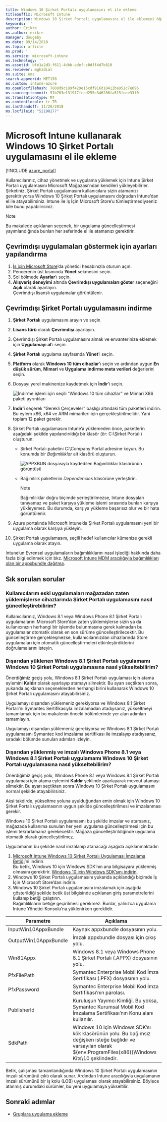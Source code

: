 ```yaml
---
title: Windows 10 Şirket Portalı uygulamasını el ile ekleme
titleSuffix: Microsoft Intune
description: Windows 10 Şirket Portalı uygulamasını el ile eklemeyi öğrenin.
keywords: ''
author: Erikre
ms.author: erikre
manager: dougeby
ms.date: 09/14/2018
ms.topic: article
ms.prod: ''
ms.service: microsoft-intune
ms.technology: ''
ms.assetid: bfe1a2d3-f611-4dbb-adef-c0dff4d7b810
ms.reviewer: mghadial
ms.suite: ems
search.appverid: MET150
ms.custom: intune-azure
ms.openlocfilehash: 7808d9c189f429e15cdf916d18412ba951c7e696
ms.sourcegitcommit: 51b763e131917fccd255c346286fa515fcee33f0
ms.translationtype: MT
ms.contentlocale: tr-TR
ms.lasthandoff: 11/20/2018
ms.locfileid: "52190277"
---
```

# <a name="manually-add-the-windows-10-company-portal-app-by-using-microsoft-intune"></a>Microsoft Intune kullanarak Windows 10 Şirket Portalı uygulamasını el ile ekleme

[!INCLUDE [azure_portal](./includes/azure_portal.md)]

Kullanıcılarınız, cihaz yönetmek ve uygulama yüklemek için Intune Şirket Portalı uygulamasını Microsoft Mağazası’ndan kendileri yükleyebilirler. Şirketiniz, Şirket Portalı uygulamasını kullanıcılara sizin atamanızı gerektiriyorsa Windows 10 Şirket Portalı uygulamasını doğrudan Intune’dan el ile atayabilirsiniz. Intune ile İş İçin Microsoft Store’u tümleştirmediyseniz bile bunu yapabilirsiniz.

 > [!NOTE]
 > Bu makalede açıklanan seçenek, bir uygulama güncelleştirmesi yayımlandığında bunları her seferinde el ile atamanızı gerektirir.

## <a name="configure-settings-to-show-offline-apps"></a>Çevrimdışı uygulamaları göstermek için ayarları yapılandırma
1. [İş için Microsoft Store](https://www.microsoft.com/business-store)’da yönetici hesabınızla oturum açın.
2. Pencerenin üst kısmında **Yönet** sekmesini seçin.
3. Sol bölmede **Ayarlar**’ı seçin.
4. **Alışveriş deneyimi** altında **Çevrimdışı uygulamaları göster** seçeneğini **Açık** olarak ayarlayın.  
    Çevrimdışı lisanslı uygulamalar görüntülenir.

## <a name="download-the-offline-company-portal-app"></a>Çevrimdışı Şirket Portalı uygulamasını indirme
1. **Şirket Portalı** uygulamasını arayın ve seçin.
2. **Lisans türü** olarak **Çevrimdışı** ayarlayın.
3. Çevrimdışı Şirket Portalı uygulamasını almak ve envanterinize eklemek için **Uygulamayı al**’ı seçin.
4. **Şirket Portalı** uygulama sayfasında **Yönet**’i seçin.
5. **Platform** olarak **Windows 10 tüm cihazlar**’ı seçin ve ardından uygun **En düşük sürüm**, **Mimari** ve **Uygulama indirme meta verileri** değerlerini seçin. 
6. Dosyayı yerel makinenize kaydetmek için **İndir**’i seçin.

    ![İndirme işlemi için seçili “Windows 10 tüm cihazlar” ve Mimari X86 paketi ayrıntıları](./media/Win10CP-all-devices.png)

7. **İndir**’i seçerek “Gerekli Çerçeveler” başlığı altındaki tüm paketleri indirin.  
    Bu eylem x86, x64 ve ARM mimarileri için gerçekleştirilmelidir. Yani toplam 12 paket gerekir.
8. Şirket Portalı uygulamasını Intune’a yüklemeden önce, paketlerin aşağıdaki şekilde yapılandırıldığı bir klasör (ör: C:\Şirket Portalı) oluşturun:
   - Şirket Portalı paketini C:\Company Portal adresine koyun. Bu konumda bir *Bağımlılıklar* alt klasörü oluşturun.  

     ![APPXBUN dosyasıyla kaydedilen Bağımlılıklar klasörünün görüntüsü](./media/Win10CP-Dependencies-save.png)

   - Bağımlılık paketlerini *Dependencies* klasörüne yerleştirin. 

     > [!NOTE]
     > Bağımlılıklar doğru biçimde yerleştirilmezse, Intune dosyaları tanıyamaz ve paket karşıya yükleme işlemi sırasında bunları karşıya yükleyemez. Bu durumda, karşıya yükleme başarısız olur ve bir hata görüntülenir.

9. Azure portalında Microsoft Intune’da Şirket Portalı uygulamasını yeni bir uygulama olarak karşıya yükleyin. 
10. Şirket Portalı uygulamasını, seçili hedef kullanıcılar kümenize gerekli uygulama olarak atayın.  

Intune’un Evrensel uygulamaların bağımlılıklarını nasıl işlediği hakkında daha fazla bilgi edinmek için bkz. [Microsoft Intune MDM aracılığıyla bağımlılıkları olan bir appxbundle dağıtma](https://blogs.technet.microsoft.com/configmgrdogs/2016/11/30/deploying-an-appxbundle-with-dependencies-via-microsoft-intune-mdm/).  

## <a name="frequently-asked-questions"></a>Sık sorulan sorular 
### <a name="how-do-i-update-the-company-portal-app-on-my-users-devices-if-they-have-already-installed-the-older-apps-from-the-store"></a>Kullanıcılarım eski uygulamaları mağazadan zaten yüklemişlerse cihazlarında Şirket Portalı uygulamasını nasıl güncelleştirebilirim?
Kullanıcılarınız, Windows 8.1 veya Windows Phone 8.1 Şirket Portalı uygulamalarını Microsoft Store’dan zaten yüklemişlerse sizin ya da kullanıcınızın herhangi bir işlemde bulunmasına gerek kalmadan bu uygulamalar otomatik olarak en son sürüme güncelleştirilecektir. Bu güncelleştirme gerçekleşmezse, kullanıcılarınızdan cihazlarında Store uygulamaları için otomatik güncelleştirmeleri etkinleştirdiklerini doğrulamalarını isteyin.   

### <a name="how-do-i-upgrade-my-sideloaded-windows-81-company-portal-app-to-the-windows-10-company-portal-app"></a>Dışarıdan yüklenen Windows 8.1 Şirket Portalı uygulamamı Windows 10 Şirket Portalı uygulamasına nasıl yükseltebilirim?
Önerdiğimiz geçiş yolu, Windows 8.1 Şirket Portalı uygulaması için atama eylemini **Kaldır** olarak ayarlayıp atamayı silmektir. Bu ayarı seçtikten sonra, yukarıda açıklanan seçeneklerden herhangi birini kullanarak Windows 10 Şirket Portalı uygulamasını atayabilirsiniz.  

Uygulamayı dışarıdan yüklemeniz gerekiyorsa ve Windows 8.1 Şirket Portalı’nı Symantec Sertifikasıyla imzalamadan atadıysanız, yükseltmeyi tamamlamak için bu makalenin önceki bölümlerinde yer alan adımları tamamlayın.

Uygulamayı dışarıdan yüklemeniz gerekiyorsa ve Windows 8.1 Şirket Portalı uygulamasını Symantec kod imzalama sertifikası ile imzalayıp atadıysanız, sıradaki bölümde sunulan adımları izleyin.

### <a name="how-do-i-upgrade-my-signed-and-sideloaded-windows-phone-81-company-portal-app-or-windows-81-company-portal-app-to-the-windows-10-company-portal-app"></a>Dışarıdan yüklenmiş ve imzalı Windows Phone 8.1 veya Windows 8.1 Şirket Portalı uygulamamı Windows 10 Şirket Portalı uygulamasına nasıl yükseltebilirim?
Önerdiğimiz geçiş yolu, Windows Phone 8.1 veya Windows 8.1 Şirket Portalı uygulaması için atama eylemini **Kaldır** şeklinde ayarlayarak mevcut atamayı silmektir. Bu ayarı seçtikten sonra Windows 10 Şirket Portalı uygulamasını normal şekilde atayabilirsiniz.  

Aksi takdirde, yükseltme yoluna uyulduğundan emin olmak için Windows 10 Şirket Portalı uygulamasının uygun şekilde güncelleştirilmesi ve imzalanması gerekir.  

Windows 10 Şirket Portalı uygulamasını bu şekilde imzalar ve atarsanız, mağazada kullanıma sunulan her yeni uygulama güncelleştirmesi için bu işlemi tekrarlamanız gerekecektir. Mağaza güncelleştirildiğinde uygulama otomatik olarak güncelleştirilmez.  

Uygulamanın bu şekilde nasıl imzalanıp atanacağı aşağıda açıklanmaktadır:

1. [Microsoft Intune Windows 10 Şirket Portalı Uygulaması İmzalama Betiği](https://aka.ms/win10cpscript)’ni indirin.  
    Bu betik, Windows 10 için Windows SDK’nın ana bilgisayara yüklenmiş olmasını gerektirir. [Windows 10 için Windows SDK’sını indirin](https://go.microsoft.com/fwlink/?LinkId=619296).
2. Windows 10 Şirket Portalı uygulamasını yukarıda açıklandığı biçimde İş İçin Microsoft Store’dan indirin.  
3. Windows 10 Şirket Portalı uygulamasını imzalamak için aşağıda gösterildiği şekilde betik üst bilgisinde açıklanan giriş parametrelerini kullanıp betiği çalıştırın.  
    Bağımlılıkların betiğe geçirilmesi gerekmez. Bunlar, yalnızca uygulama Intune Yönetici Konsolu’na yüklenirken gereklidir.

| Parametre |  Açıklama  |
|---|---|
| InputWin10AppxBundle  |  Kaynak appxbundle dosyasının yolu. |
| OutputWin10AppxBundle | İmzalı appxbundle dosyası için çıkış yolu. 
| Win81Appx  | Windows 8.1 veya Windows Phone 8.1 Şirket Portalı (.APPX) dosyasının yolu. |
| PfxFilePath  |  Symantec Enterprise Mobil Kod İmza Sertifikası (.PFX) dosyasının yolu.  |
| PfxPassword  | Symantec Enterprise Mobil Kod İmza Sertifikası’nın parolası. |
| PublisherId | Kuruluşun Yayımcı Kimliği. Bu yoksa, Symantec Kurumsal Mobil Kod İmzalama Sertifikası’nın Konu alanı kullanılır. |
| SdkPath | Windows 10 için Windows SDK’sı kök klasörünün yolu. Bu bağımsız değişken isteğe bağlıdır ve varsayılan olarak ${env:ProgramFiles(x86)}\Windows Kits\10 şeklindedir.  |

Betik, çalışması tamamlandığında Windows 10 Şirket Portalı uygulamasının imzalı sürümünü çıktı olarak sunar. Ardından Intune aracılığıyla uygulamanın imzalı sürümünü bir iş kolu (LOB) uygulaması olarak atayabilirsiniz. Böylece atanmış durumdaki sürümler, bu yeni uygulamaya yükseltilir.  

## <a name="next-steps"></a>Sonraki adımlar

- [Gruplara uygulama ekleme](apps-deploy.md)

